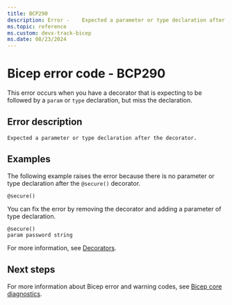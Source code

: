 ```yaml
---
title: BCP290
description: Error - 	Expected a parameter or type declaration after the decorator.
ms.topic: reference
ms.custom: devx-track-bicep
ms.date: 08/23/2024
---
```


# Bicep error code - BCP290

This error occurs when you have a decorator that is expecting to be followed by a `param` or `type` declaration, but miss the declaration.

## Error description

`Expected a parameter or type declaration after the decorator.`

## Examples

The following example raises the error because there is no parameter or type declaration after the `@secure()` decorator.

```bicep
@secure()
```

You can fix the error by removing the decorator and adding a parameter of type declaration.  

```bicep
@secure()
param password string 
```

For more information, see [Decorators](../file.md#decorators).

## Next steps

For more information about Bicep error and warning codes, see [Bicep core diagnostics](../bicep-core-diagnostics.md).
